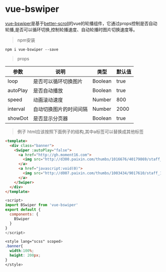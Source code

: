# vue-bswiper

[vue-bswiper](https://github.com/Likely6/vue-bswiper)是基于[better-scroll](https://ustbhuangyi.github.io/better-scroll/doc/zh-hans/#better-scroll)的vue的轮播组件，它通过props控制是否自动轮播,是否可以循环切换,控制轮播速度、自动轮播时图片切换速度等。

>npm安装

	npm i vue-bswiper --save

>props

| 参数 | 说明 | 类型 | 默认值 |
| ---- | ---- | ---- | --- |
| loop | 是否可以循环切换图片 | Boolean | true |
| autoPlay | 是否自动播放 | Boolean | true |
| speed | 动画滚动速度 | Number | 800 |
| interval | 自动切换图片的时间间隔 | Number | 2000 |
| showDot | 是否显示分页器 | Boolean | true |

>例子
>html应该按照下面例子的结构,其中a标签可以替换成其他标签

```html
<template>
  <div class="banner">
    <Swiper :autoPlay="false">
      <a href="http://gh.moment16.com">
        <img src="http://d300.paixin.com/thumbs/1016676/40179869/staff_1024.jpg?imageView2/2/w/400/h/400">
      </a>
      <a href="javascript:void(0)">
        <img src="http://d007.paixin.com/thumbs/1003434/9017610/staff_1024.jpg?imageView2/2/w/400/h/400">
      </a>
    </Swiper>
  </div>
</template>
```

```javascript
<script>
import BSwiper from 'vue-bswiper'
export default {
  components: {
    BSwiper
  }
}
</script>
```

```css
<style lang="scss" scoped>
.banner{
  width:100%;
  height: 200px;
}
</style>
```
<br/>
